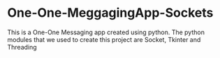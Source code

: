 # One-One-MeggagingApp-Sockets
This is a One-One Messaging app created using python. The python modules that we used to create this project are Socket, Tkinter and Threading
